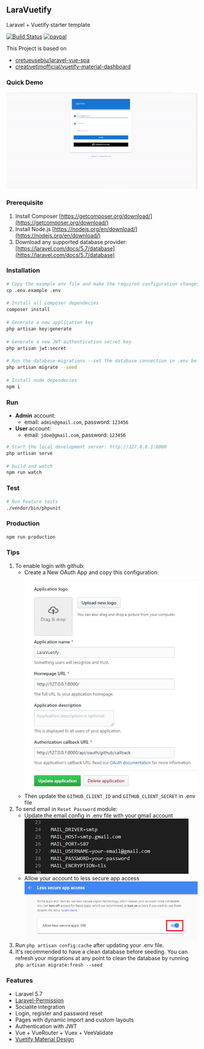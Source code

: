 ## LaraVuetify ##

Laravel + Vuetify starter template

[![Build Status](https://img.shields.io/travis/jioo/laravuetify/master.svg)](https://travis-ci.org/jioo/laravuetify) [![paypal](https://img.shields.io/badge/paypal-donate-green.svg)](http://paypal.me/jjquiazon)

This Project is based on 
- [cretueusebiu/laravel-vue-spa](https://github.com/cretueusebiu/laravel-vue-spa)
- [creativetimofficial/vuetify-material-dashboard](https://github.com/creativetimofficial/vuetify-material-dashboard)

### Quick Demo ###
![App Demo](docs/app-demo.gif)

### Prerequisite ###
1. Install Composer [https://getcomposer.org/download/](https://getcomposer.org/download/)
2. Install Node.js [https://nodejs.org/en/download/](https://nodejs.org/en/download/)
3. Download any supported database provider: [https://laravel.com/docs/5.7/database](https://laravel.com/docs/5.7/database)

### Installation ###
```bash
# Copy the example env file and make the required configuration changes in the .env file
cp .env.example .env

# Install all composer dependecies
composer install

# Generate a new application key
php artisan key:generate

# Generate a new JWT authentication secret key
php artisan jwt:secret

# Run the database migrations --set the database connection in .env before migrating--
php artisan migrate --seed

# Install node dependecies
npm i
```

### Run ###
- **Admin** account:
    - email: `admin@gmail.com`, password: `123456`
- **User** account:
    - email: `jdoe@gmail.com`, password: `123456`

```bash
# Start the local development server: http://127.0.0.1:8000
php artisan serve

# build and watch
npm run watch
```

### Test ###
```bash
# Run Feature tests
./vendor/bin/phpunit
```

### Production ###
```bash
npm run production
```

### Tips ###
1. To enable login with github:
    - Create a New OAuth App and copy this configuration:
    ![Github App Config](docs/github-app-config.jpg)
    - Then update the `GITHUB_CLIENT_ID` and `GITHUB_CLIENT_SECRET` in .env file
2. To send email in `Reset Password` module: 
    - Update the email config in .env file with your gmail account
    ![Gmail Config](docs/gmail-config.jpg)
    - Allow your account to less secure app access
    ![Allow less secure app access](docs/gmail-allow-less-secure-apps.png)
3. Run `php artisan config:cache` after updating your .env file. 
4. It's recommended to have a clean database before seeding. You can refresh your migrations at any point to clean the database by running `php artisan migrate:fresh --seed`

### Features ###

* Laravel 5.7
* [Laravel-Permission](https://github.com/spatie/laravel-permission)
* Socialite integration
* Login, register and password reset
* Pages with dynamic import and custom layouts
* Authentication with JWT
* Vue + VueRouter + Vuex + VeeValidate 
* [Vuetify Material Design](https://github.com/creativetimofficial/vuetify-material-dashboard)
